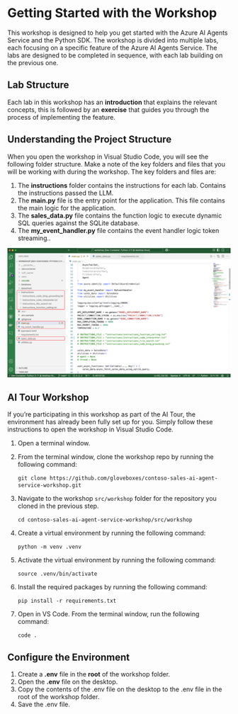 # Getting Started with the Workshop

This workshop is designed to help you get started with the Azure AI Agents Service and the Python SDK. The workshop is divided into multiple labs, each focusing on a specific feature of the Azure AI Agents Service. The labs are designed to be completed in sequence, with each lab building on the previous one.

## Lab Structure

Each lab in this workshop has an **introduction** that explains the relevant concepts, this is followed by an **exercise** that guides you through the process of implementing the feature.

## Understanding the Project Structure

When you open the workshop in Visual Studio Code, you will see the following folder structure. Make a note of the key folders and files that you will be working with during the workshop. The key folders and files are:

1. The **instructions** folder contains the instructions for each lab. Contains the instructions passed the LLM.
2. The **main.py** file is the entry point for the application. This file contains the main logic for the application.
3. The **sales_data.py** file contains the function logic to execute dynamic SQL queries against the SQLite database.
4. The **my_event_handler.py** file contains the event handler logic token streaming..

![Lab folder structure](./media/project_structure.png)

## AI Tour Workshop

If you’re participating in this workshop as part of the AI Tour, the environment has already been fully set up for you. Simply follow these instructions to open the workshop in Visual Studio Code.

1. Open a terminal window.
2. From the terminal window, clone the workshop repo by running the following command:

    ```shell
    git clone https://github.com/gloveboxes/contoso-sales-ai-agent-service-workshop.git
    ```

3. Navigate to the workshop `src/workshop` folder for the repository you cloned in the previous step.

    ```shell
    cd contoso-sales-ai-agent-service-workshop/src/workshop
    ```

4. Create a virtual environment by running the following command:

    ```shell
    python -m venv .venv
    ```

5. Activate the virtual environment by running the following command:

    ```shell
    source .venv/bin/activate
    ```

6. Install the required packages by running the following command:

    ```shell
    pip install -r requirements.txt
    ```

7. Open in VS Code. From the terminal window, run the following command:

    ```shell
    code .
    ```

## Configure the Environment

1. Create a **.env** file in the **root** of the workshop folder.
2. Open the **.env** file on the desktop.
3. Copy the contents of the .env file on the desktop to the .env file in the root of the workshop folder.
4. Save the .env file.


<!-- 5. You'll be prompted to reopen the workshop in a **Dev Container**, select **Reopen in Container**. -->

<!-- You can skip this section and move to the next section. -->

<!-- ## Setting up the Environment

To complete this workshop, you need to set up your environment. This includes creating an Azure subscription, access to a GitHub account with Codespaces enabled, and an Azure AI Agents Service project.

Before you begin, ensure you have the following:

1. An Azure subscription. If you don't have an Azure subscription, create a [free account](https://azure.microsoft.com/free/) before you begin.
2. A GitHub account. If you don't have a GitHub account, create one at [GitHub]()
3. GitHub Codespaces enabled on your GitHub account.
4. Docker installed on your local machine. For more information, see [Install Docker Desktop on Windows](https://docs.docker.com/desktop/install/windows-install/) or [Install Docker Desktop on Mac](https://docs.docker.com/desktop/install/mac-install/). -->
